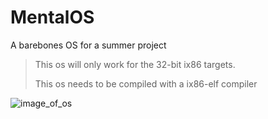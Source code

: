 # MentalOS
A barebones OS for a summer project

> This os will only work for the 32-bit ix86 targets.
>
> This os needs to be compiled with a ix86-elf compiler

![image_of_os](https://i.imgur.com/Ipj2KqO.gifv)
